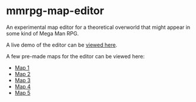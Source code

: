 # mmrpg-map-editor
An experimental map editor for a theoretical overworld that might appear in some kind of Mega Man RPG.

A live demo of the editor can be [viewed here](http://rpg.megamanpoweredup.net/_developer/mapeditor2k17/).

A few pre-made maps for the editor can be viewed here:
- [Map 1](http://rpg.megamanpoweredup.net/_developer/mapeditor2k17/?map=1)
- [Map 2](http://rpg.megamanpoweredup.net/_developer/mapeditor2k17/?map=2)
- [Map 3](http://rpg.megamanpoweredup.net/_developer/mapeditor2k17/?map=3)
- [Map 4](http://rpg.megamanpoweredup.net/_developer/mapeditor2k17/?map=4)
- [Map 5](http://rpg.megamanpoweredup.net/_developer/mapeditor2k17/?map=5)
